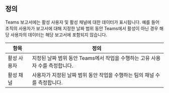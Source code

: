 ## <a name="definitions"></a>정의

Teams 보고서에는 활성 사용자 및 활성 채널에 대한 데이터가 표시됩니다. 예를 들어 조직의 사용자가 보고서에 대해 지정한 날짜 범위 동안 Teams에서 활성이 아닌 경우 해당 사용자의 데이터는 해당 보고서에 포함되지 않습니다.

|항목  |정의  |
|---------|---------|
|활성 사용자     |지정된 날짜 범위 동안 Teams에서 작업을 수행하는 고유 사용자 수를 측정합니다.    |
|활성 채널    |사용자가 지정된 날짜 범위 동안 작업을 수행하는 팀의 채널 수를 측정합니다.           |
